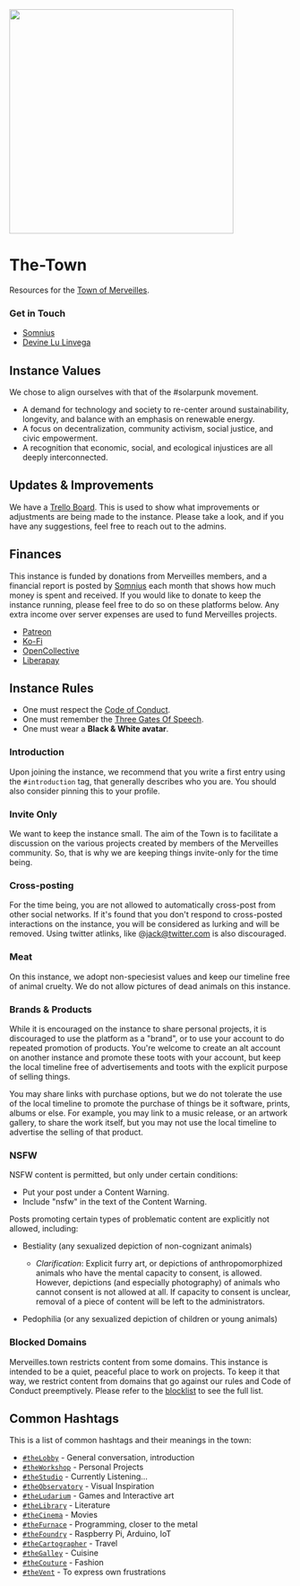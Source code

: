 <img src='https://raw.githubusercontent.com/Merveilles/The-Town/master/AUGMENT.jpg' width="400"/>

# The-Town

Resources for the [Town of Merveilles](https://merveilles.town).

### Get in Touch

- [Somnius](https://merveilles.town/@somnius)
- [Devine Lu Linvega](https://merveilles.town/@neauoire)

## Instance Values

We chose to align ourselves with that of the #solarpunk movement.

- A demand for technology and society to re-center around sustainability, longevity, and balance with an emphasis on renewable energy.
- A focus on decentralization, community activism, social justice, and civic empowerment.
- A recognition that economic, social, and ecological injustices are all deeply interconnected.

## Updates & Improvements

We have a [Trello Board](https://trello.com/b/kGZUUev9/the-town). This is used to show what improvements or adjustments are being made to the instance. Please take a look, and if you have any suggestions, feel free to reach out to the admins.

## Finances

This instance is funded by donations from Merveilles members, and a financial report is posted by [Somnius](https://merveilles.town/@somnius) each month that shows how much money is spent and received. If you would like to donate to keep the instance running, please feel free to do so on these platforms below. Any extra income over server expenses are used to fund Merveilles projects.

- [Patreon](https://www.patreon.com/merveillestown)
- [Ko-Fi](https://ko-fi.com/merveillestown)
- [OpenCollective](https://opencollective.com/merveilles)
- [Liberapay](https://liberapay.com/merveilles/)

## Instance Rules

- One must respect the [Code of Conduct](https://github.com/merveilles/Resources/blob/master/CONDUCT.md).
- One must remember the [Three Gates Of Speech](http://wiki.xxiivv.com/Discourse).
- One must wear a **Black & White avatar**.

### Introduction

Upon joining the instance, we recommend that you write a first entry using the `#introduction` tag, that generally describes who you are. You should also consider pinning this to your profile.

### Invite Only

We want to keep the instance small. The aim of the Town is to facilitate a discussion on the various projects created by members of the Merveilles community. So, that is why we are keeping things invite-only for the time being.

### Cross-posting

For the time being, you are not allowed to automatically cross-post from other social networks. If it's found that you don't respond to cross-posted interactions on the instance, you will be considered as lurking and will be removed. Using twitter atlinks, like @jack@twitter.com is also discouraged.

### Meat

On this instance, we adopt non-speciesist values and keep our timeline free of animal cruelty. We do not allow pictures of dead animals on this instance.

### Brands & Products

While it is encouraged on the instance to share personal projects, it is discouraged to use the platform as a "brand", or to use your account to do repeated promotion of products. You're welcome to create an alt account on another instance and promote these toots with your account, but keep the local timeline free of advertisements and toots with the explicit purpose of selling things. 

You may share links with purchase options, but we do not tolerate the use of the local timeline to promote the purchase of things be it software, prints, albums or else. For example, you may link to a music release, or an artwork gallery, to share the work itself, but you may not use the local timeline to advertise the selling of that product.

### NSFW

NSFW content is permitted, but only under certain conditions:

- Put your post under a Content Warning.
- Include "nsfw" in the text of the Content Warning.

Posts promoting certain types of problematic content are explicitly not allowed, including:

- Bestiality (any sexualized depiction of non-cognizant animals)
  - _Clarification_: Explicit furry art, or depictions of anthropomorphized animals who have the mental capacity to consent, is allowed. However, depictions (and especially photography) of animals who cannot consent is not allowed at all. If capacity to consent is unclear, removal of a piece of content will be left to the administrators.

- Pedophilia (or any sexualized depiction of children or young animals)

### Blocked Domains

Merveilles.town restricts content from some domains. This instance is intended to be a quiet, peaceful place to work on projects. To keep it that way, we restrict content from domains that go against our rules and Code of Conduct preemptively. Please refer to the [blocklist](https://github.com/merveilles/The-Town/blob/master/docs/DOMAIN_BLOCKS.md) to see the full list.

## Common Hashtags

This is a list of common hashtags and their meanings in the town:
- [`#theLobby`](https://merveilles.town/tags/theLobby) - General conversation, introduction
- [`#theWorkshop`](https://merveilles.town/tags/theWorkshop) - Personal Projects
- [`#theStudio`](https://merveilles.town/tags/theStudio) - Currently Listening…
- [`#theObservatory`](https://merveilles.town/tags/theObservatory) - Visual Inspiration
- [`#theLudarium`](https://merveilles.town/tags/theLudarium) - Games and Interactive art
- [`#theLibrary`](https://merveilles.town/tags/theLibrary) - Literature
- [`#theCinema`](https://merveilles.town/tags/theCinema) - Movies
- [`#theFurnace`](https://merveilles.town/tags/theFurnace) - Programming, closer to the metal
- [`#theFoundry`](https://merveilles.town/tags/theFoundry) - Raspberry Pi, Arduino, IoT
- [`#theCartographer`](https://merveilles.town/tags/theCartographer) - Travel
- [`#theGalley`](https://merveilles.town/tags/theGalley) - Cuisine
- [`#theCouture`](https://merveilles.town/tags/theCouture) - Fashion
- [`#theVent`](https://merveilles.town/tags/theVent) - To express own frustrations
